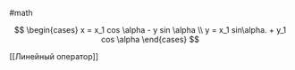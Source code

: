 #math 

$$
\begin{cases}
x = x_1 cos \alpha - y sin \alpha \\
y = x_1 sin\alpha. + y_1 cos \alpha
\end{cases}
$$

[[Линейный оператор]]